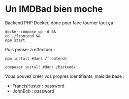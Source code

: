 # Un IMDBad bien moche

Backend PHP Docker, donc pour faire tourner tout ça :
````shell
docker-compose up -d &&
cd ./frontend &&
npm start
````

Puis penser à effectuer :
````shell
npm install #dans /frontend/

composer install #dans /backend/
````

Vous pouvez créer vos propres identifiants, mais de base :
- FrancisHuster : password
- JohnBob : password
